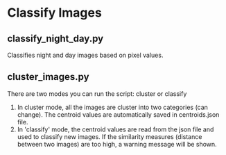 # Classify Images

## classify_night_day.py
Classifies night and day images based on pixel values.

## cluster_images.py
There are two modes you can run the script: cluster or classify
1. In cluster mode, all the images are cluster into two categories (can change).
 The centroid values are automatically saved in centroids.json file.
2. In 'classify' mode, the centroid values are read from the json file and used to classify new images. 
 If the similarity measures (distance between two images) are too high, a warning message will be shown.